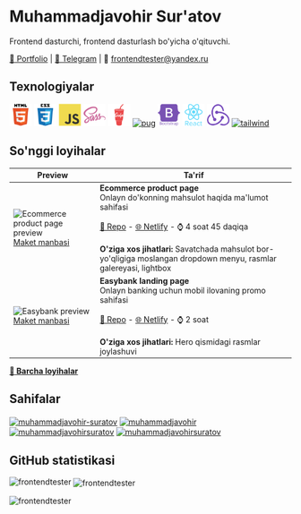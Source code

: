 # Muhammadjavohir Sur'atov

Frontend dasturchi, frontend dasturlash bo'yicha o'qituvchi.

[💼 Portfolio](https://frontendtester.uz) | [💬 Telegram](https://t.me/Muhammadjavohirbek) | 📧 frontendtester@yandex.ru


## Texnologiyalar

<p align="left">
  <a href="https://www.w3.org/html/" target="_blank" rel="noreferrer"><img src="https://raw.githubusercontent.com/devicons/devicon/master/icons/html5/html5-original-wordmark.svg" alt="html5" width="40" height="40"/></a>
  <a href="https://www.w3schools.com/css/" target="_blank" rel="noreferrer"><img src="https://raw.githubusercontent.com/devicons/devicon/master/icons/css3/css3-original-wordmark.svg" alt="css3" width="40" height="40"/></a>
  <a href="https://developer.mozilla.org/en-US/docs/Web/JavaScript" target="_blank" rel="noreferrer"><img src="https://raw.githubusercontent.com/devicons/devicon/master/icons/javascript/javascript-original.svg" alt="javascript" width="40" height="40"/></a>
  <a href="https://sass-lang.com" target="_blank" rel="noreferrer"><img src="https://raw.githubusercontent.com/devicons/devicon/master/icons/sass/sass-original.svg" alt="sass" width="40" height="40"/></a>
  <a href="https://gulpjs.com" target="_blank" rel="noreferrer"><img src="https://raw.githubusercontent.com/devicons/devicon/master/icons/gulp/gulp-plain.svg" alt="gulp" width="40" height="40"/></a>
  <a href="https://pugjs.org" target="_blank" rel="noreferrer"><img src="https://cdn.worldvectorlogo.com/logos/pug.svg" alt="pug" width="40" height="40"/></a>
  <a href="https://getbootstrap.com" target="_blank" rel="noreferrer"><img src="https://raw.githubusercontent.com/devicons/devicon/master/icons/bootstrap/bootstrap-plain-wordmark.svg" alt="bootstrap" width="40" height="40"/></a>
  <a href="https://reactjs.org/" target="_blank" rel="noreferrer"><img src="https://raw.githubusercontent.com/devicons/devicon/master/icons/react/react-original-wordmark.svg" alt="react" width="40" height="40"/></a>
  <a href="https://redux.js.org" target="_blank" rel="noreferrer"><img src="https://raw.githubusercontent.com/devicons/devicon/master/icons/redux/redux-original.svg" alt="redux" width="40" height="40"/></a>
  <a href="https://tailwindcss.com/" target="_blank" rel="noreferrer"><img src="https://www.vectorlogo.zone/logos/tailwindcss/tailwindcss-icon.svg" alt="tailwind" width="40" height="40"/></a>
</p>


## So'nggi loyihalar

| Preview | Ta'rif |
|---|---|
| <img src="https://res.cloudinary.com/dz209s6jk/image/upload/q_auto,w_700/Challenges/fhzpdnabrek50hvhftnl.jpg" alt="Ecommerce product page preview" width="250"/><br>[Maket manbasi](https://www.frontendmentor.io/challenges/ecommerce-product-page-UPsZ9MJp6) | **Ecommerce product page** <br>Onlayn do'konning mahsulot haqida ma'lumot sahifasi <br><br> <a href="https://github.com/frontendtester/ecommerce-product-page/">🧾 Repo</a> - <a href="https://mjb-ecommerce-product-page.netlify.app/" target="_blank">🌐 Netlify</a> - ⌚ 4 soat 45 daqiqa<br><br> **O'ziga xos jihatlari:** Savatchada mahsulot bor-yo'qligiga moslangan dropdown menyu, rasmlar galereyasi, lightbox |
| <img src="https://res.cloudinary.com/dz209s6jk/image/upload/q_auto,w_700/Challenges/o4iyywkwjc31epcmsmyo.jpg" alt="Easybank preview" width="250"/><br>[Maket manbasi](https://www.frontendmentor.io/challenges/easybank-landing-page-WaUhkoDN) | **Easybank landing page** <br>Onlayn banking uchun mobil ilovaning promo sahifasi <br><br> <a href="https://github.com/frontendtester/easybank">🧾 Repo</a> - <a href="https://mjb-easybank.netlify.app/" target="_blank">🌐 Netlify</a> - ⌚ 2 soat<br><br> **O'ziga xos jihatlari:** Hero qismidagi rasmlar joylashuvi |

**<a href="https://frontendtester.uz" target="_blank">💼 Barcha loyihalar</a>**


## Sahifalar

<p align="left">
<a href="https://linkedin.com/in/muhammadjavohir-suratov" target="blank"><img align="center" src="https://raw.githubusercontent.com/rahuldkjain/github-profile-readme-generator/master/src/images/icons/Social/linked-in-alt.svg" alt="muhammadjavohir-suratov" height="30" width="40" /></a>
<a href="https://fb.com/muhammadjavohir" target="blank"><img align="center" src="https://raw.githubusercontent.com/rahuldkjain/github-profile-readme-generator/master/src/images/icons/Social/facebook.svg" alt="muhammadjavohir" height="30" width="40" /></a>
<a href="https://instagram.com/muhammadjavohirsuratov" target="blank"><img align="center" src="https://raw.githubusercontent.com/rahuldkjain/github-profile-readme-generator/master/src/images/icons/Social/instagram.svg" alt="muhammadjavohirsuratov" height="30" width="40" /></a>
<a href="https://www.youtube.com/c/muhammadjavohirsuratov" target="blank"><img align="center" src="https://raw.githubusercontent.com/rahuldkjain/github-profile-readme-generator/master/src/images/icons/Social/youtube.svg" alt="muhammadjavohirsuratov" height="30" width="40" /></a>
</p>

## GitHub statistikasi
<p><img align="left" src="https://github-readme-stats.vercel.app/api/top-langs?username=frontendtester&show_icons=true&locale=en&layout=compact" alt="frontendtester" /></p>

<p>&nbsp;<img align="center" src="https://github-readme-stats.vercel.app/api?username=frontendtester&show_icons=true&locale=en" alt="frontendtester" /></p>

<p><img align="center" src="https://github-readme-streak-stats.herokuapp.com/?user=frontendtester&" alt="frontendtester" /></p>

